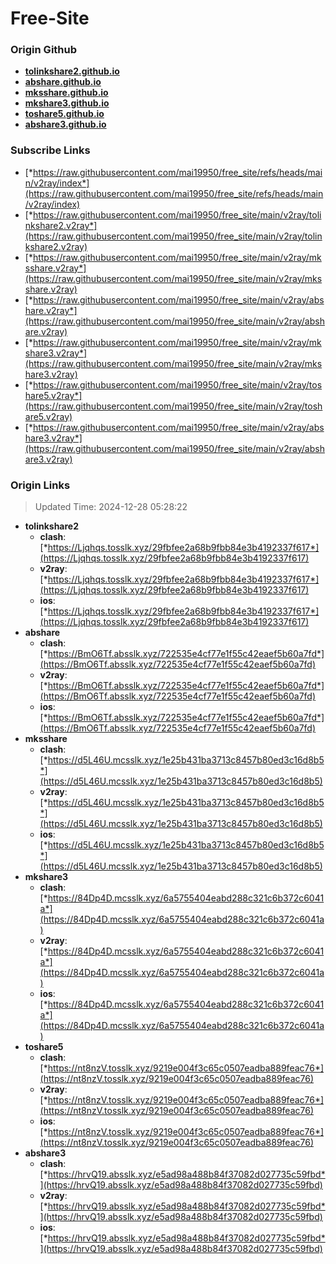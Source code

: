 # Free-Site

### Origin Github

- [**tolinkshare2.github.io**](https://github.com/tolinkshare2/tolinkshare2.github.io)
- [**abshare.github.io**](https://github.com/abshare/abshare.github.io)
- [**mksshare.github.io**](https://github.com/mksshare/mksshare.github.io)
- [**mkshare3.github.io**](https://github.com/mkshare3/mkshare3.github.io)
- [**toshare5.github.io**](https://github.com/toshare5/toshare5.github.io)
- [**abshare3.github.io**](https://github.com/abshare3/abshare3.github.io)

### Subscribe Links

- [*https://raw.githubusercontent.com/mai19950/free_site/refs/heads/main/v2ray/index*](https://raw.githubusercontent.com/mai19950/free_site/refs/heads/main/v2ray/index)
- [*https://raw.githubusercontent.com/mai19950/free_site/main/v2ray/tolinkshare2.v2ray*](https://raw.githubusercontent.com/mai19950/free_site/main/v2ray/tolinkshare2.v2ray)
- [*https://raw.githubusercontent.com/mai19950/free_site/main/v2ray/mksshare.v2ray*](https://raw.githubusercontent.com/mai19950/free_site/main/v2ray/mksshare.v2ray)
- [*https://raw.githubusercontent.com/mai19950/free_site/main/v2ray/abshare.v2ray*](https://raw.githubusercontent.com/mai19950/free_site/main/v2ray/abshare.v2ray)
- [*https://raw.githubusercontent.com/mai19950/free_site/main/v2ray/mkshare3.v2ray*](https://raw.githubusercontent.com/mai19950/free_site/main/v2ray/mkshare3.v2ray)
- [*https://raw.githubusercontent.com/mai19950/free_site/main/v2ray/toshare5.v2ray*](https://raw.githubusercontent.com/mai19950/free_site/main/v2ray/toshare5.v2ray)
- [*https://raw.githubusercontent.com/mai19950/free_site/main/v2ray/abshare3.v2ray*](https://raw.githubusercontent.com/mai19950/free_site/main/v2ray/abshare3.v2ray)

### Origin Links

> Updated Time: 2024-12-28 05:28:22

- **tolinkshare2**
  - **clash**: [*https://Ljqhqs.tosslk.xyz/29fbfee2a68b9fbb84e3b4192337f617*](https://Ljqhqs.tosslk.xyz/29fbfee2a68b9fbb84e3b4192337f617)
  - **v2ray**: [*https://Ljqhqs.tosslk.xyz/29fbfee2a68b9fbb84e3b4192337f617*](https://Ljqhqs.tosslk.xyz/29fbfee2a68b9fbb84e3b4192337f617)
  - **ios**: [*https://Ljqhqs.tosslk.xyz/29fbfee2a68b9fbb84e3b4192337f617*](https://Ljqhqs.tosslk.xyz/29fbfee2a68b9fbb84e3b4192337f617)
- **abshare**
  - **clash**: [*https://BmO6Tf.absslk.xyz/722535e4cf77e1f55c42eaef5b60a7fd*](https://BmO6Tf.absslk.xyz/722535e4cf77e1f55c42eaef5b60a7fd)
  - **v2ray**: [*https://BmO6Tf.absslk.xyz/722535e4cf77e1f55c42eaef5b60a7fd*](https://BmO6Tf.absslk.xyz/722535e4cf77e1f55c42eaef5b60a7fd)
  - **ios**: [*https://BmO6Tf.absslk.xyz/722535e4cf77e1f55c42eaef5b60a7fd*](https://BmO6Tf.absslk.xyz/722535e4cf77e1f55c42eaef5b60a7fd)
- **mksshare**
  - **clash**: [*https://d5L46U.mcsslk.xyz/1e25b431ba3713c8457b80ed3c16d8b5*](https://d5L46U.mcsslk.xyz/1e25b431ba3713c8457b80ed3c16d8b5)
  - **v2ray**: [*https://d5L46U.mcsslk.xyz/1e25b431ba3713c8457b80ed3c16d8b5*](https://d5L46U.mcsslk.xyz/1e25b431ba3713c8457b80ed3c16d8b5)
  - **ios**: [*https://d5L46U.mcsslk.xyz/1e25b431ba3713c8457b80ed3c16d8b5*](https://d5L46U.mcsslk.xyz/1e25b431ba3713c8457b80ed3c16d8b5)
- **mkshare3**
  - **clash**: [*https://84Dp4D.mcsslk.xyz/6a5755404eabd288c321c6b372c6041a*](https://84Dp4D.mcsslk.xyz/6a5755404eabd288c321c6b372c6041a)
  - **v2ray**: [*https://84Dp4D.mcsslk.xyz/6a5755404eabd288c321c6b372c6041a*](https://84Dp4D.mcsslk.xyz/6a5755404eabd288c321c6b372c6041a)
  - **ios**: [*https://84Dp4D.mcsslk.xyz/6a5755404eabd288c321c6b372c6041a*](https://84Dp4D.mcsslk.xyz/6a5755404eabd288c321c6b372c6041a)
- **toshare5**
  - **clash**: [*https://nt8nzV.tosslk.xyz/9219e004f3c65c0507eadba889feac76*](https://nt8nzV.tosslk.xyz/9219e004f3c65c0507eadba889feac76)
  - **v2ray**: [*https://nt8nzV.tosslk.xyz/9219e004f3c65c0507eadba889feac76*](https://nt8nzV.tosslk.xyz/9219e004f3c65c0507eadba889feac76)
  - **ios**: [*https://nt8nzV.tosslk.xyz/9219e004f3c65c0507eadba889feac76*](https://nt8nzV.tosslk.xyz/9219e004f3c65c0507eadba889feac76)
- **abshare3**
  - **clash**: [*https://hrvQ19.absslk.xyz/e5ad98a488b84f37082d027735c59fbd*](https://hrvQ19.absslk.xyz/e5ad98a488b84f37082d027735c59fbd)
  - **v2ray**: [*https://hrvQ19.absslk.xyz/e5ad98a488b84f37082d027735c59fbd*](https://hrvQ19.absslk.xyz/e5ad98a488b84f37082d027735c59fbd)
  - **ios**: [*https://hrvQ19.absslk.xyz/e5ad98a488b84f37082d027735c59fbd*](https://hrvQ19.absslk.xyz/e5ad98a488b84f37082d027735c59fbd)
